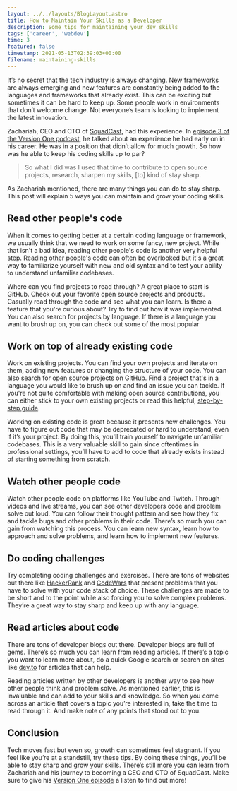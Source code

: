 ```yaml
---
layout: ../../layouts/BlogLayout.astro
title: How to Maintain Your Skills as a Developer
description: Some tips for maintaining your dev skills
tags: ['career', 'webdev']
time: 3
featured: false
timestamp: 2021-05-13T02:39:03+00:00
filename: maintaining-skills
---
```

It’s no secret that the tech industry is always changing. New frameworks are always emerging and new features are constantly being added to the languages and frameworks that already exist. This can be exciting but sometimes it can be hard to keep up. Some people work in environments that don’t welcome change. Not everyone’s team is looking to implement the latest innovation. 

Zachariah, CEO and CTO of [SquadCast](https://squadcast.fm/), had this experience. In [episode 3 of the Version One podcast](https://codesandbox.io/podcasts/version-one/Zachariah-Moreno-SquadCast), he talked about an experience he had early on in his career. He was in a position that didn’t allow for much growth. So how was he able to keep his coding skills up to par? 

> So what I did was I used that time to contribute to open source projects, research, sharpen my skills, [to] kind of stay sharp.

As Zachariah mentioned, there are many things you can do to stay sharp. This post will explain 5 ways you can maintain and grow your coding skills. 

## Read other people's code

When it comes to getting better at a certain coding language or framework, we usually think that we need to work on some fancy, new project. While that isn't a bad idea, reading other people's code is another very helpful step. Reading other people's code can often be overlooked but it's a great way to familiarize yourself with new and old syntax and to test your ability to understand unfamiliar codebases. 

Where can you find projects to read through? A great place to start is GitHub. Check out your favorite open source projects and products. Casually read through the code and see what you can learn. Is there a feature that you're curious about? Try to find out how it was implemented. You can also search for projects by language. If there is a language you want to brush up on, you can check out some of the most popular 

## Work on top of already existing code

Work on existing projects. You can find your own projects and iterate on them, adding new features or changing the structure of your code. You can also search for open source projects on GitHub. Find a project that's in a language you would like to brush up on and find an issue you can tackle. If you're not quite comfortable with making open source contributions, you can either stick to your own existing projects or read this helpful, [step-by-step guide](https://codesandbox.io/post/how-to-make-your-first-open-source-contribution).

Working on existing code is great because it presents new challenges. You have to figure out code that may be deprecated or hard to understand, even if it’s your project. By doing this, you'll train yourself to navigate unfamiliar codebases. This is a very valuable skill to gain since oftentimes in professional settings, you’ll have to add to code that already exists instead of starting something from scratch. 

## Watch other people code

Watch other people code on platforms like YouTube and Twitch. Through videos and live streams, you can see other developers code and problem solve out loud. You can follow their thought pattern and see how they fix and tackle bugs and other problems in their code. There’s so much you can gain from watching this process. You can learn new syntax, learn how to approach and solve problems, and learn how to implement new features.

## Do coding challenges

Try completing coding challenges and exercises. There are tons of websites out there like [HackerRank](hackerrank.com) and [CodeWars](https://www.codewars.com/) that present problems that you have to solve with your code stack of choice. These challenges are made to be short and to the point while also forcing you to solve complex problems. They’re a great way to stay sharp and keep up with any language. 

## Read articles about code

There are tons of developer blogs out there. Developer blogs are full of gems. There’s so much you can learn from reading articles. If there’s a topic you want to learn more about, do a quick Google search or search on sites like [dev.to](http://dev.to) for articles that can help. 

Reading articles written by other developers is another way to see how other people think and problem solve. As mentioned earlier, this is invaluable and can add to your skills and knowledge. So when you come across an article that covers a topic you’re interested in, take the time to read through it. And make note of any points that stood out to you. 

## Conclusion

Tech moves fast but even so, growth can sometimes feel stagnant. If you feel like you’re at a standstill, try these tips. By doing these things, you’ll be able to stay sharp and grow your skills. There’s still more you can learn from Zachariah and his journey to becoming a CEO and CTO of SquadCast. Make sure to give his [Version One episode](https://codesandbox.io/podcasts/version-one/Zachariah-Moreno-SquadCast) a listen to find out more!
